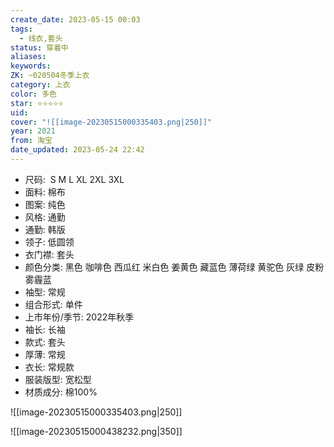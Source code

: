 ```yaml
---
create_date: 2023-05-15 00:03
tags:
  - 线衣,套头
status: 穿着中
aliases:
keywords:
ZK: ~020504冬季上衣
category: 上衣
color: 多色
star: ⭐⭐⭐⭐⭐
uid:
cover: "![[image-20230515000335403.png|250]]"
year: 2021
from: 淘宝
date_updated: 2023-05-24 22:42
---
```


- 尺码:  S M L XL 2XL 3XL
- 面料: 棉布
- 图案: 纯色
- 风格: 通勤
- 通勤: 韩版
- 领子: 低圆领
- 衣门襟: 套头
- 颜色分类: 黑色 咖啡色 西瓜红 米白色 姜黄色 藏蓝色 薄荷绿 黄驼色 灰绿 皮粉 雾霾蓝
- 袖型: 常规
- 组合形式: 单件
- 上市年份/季节: 2022年秋季
- 袖长: 长袖
- 款式: 套头
- 厚薄: 常规
- 衣长: 常规款
- 服装版型: 宽松型
- 材质成分: 棉100%

![[image-20230515000335403.png|250]]

![[image-20230515000438232.png|350]]
